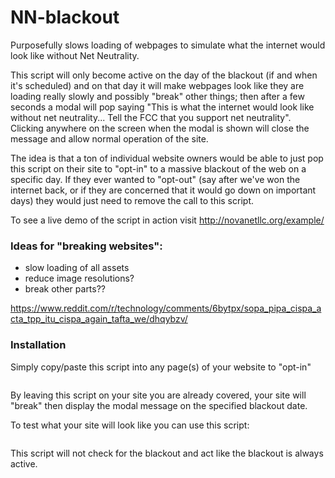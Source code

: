 # NN-blackout
Purposefully slows loading of webpages to simulate what the internet would look like without Net Neutrality.

This script will only become active on the day of the blackout (if and when it's scheduled) and on that day it will make webpages look like they are loading really slowly and possibly "break" other things; then after a few seconds a modal will pop saying "This is what the internet would look like without net neutrality... Tell the FCC that you support net neutrality". Clicking anywhere on the screen when the modal is shown will close the message and allow normal operation of the site.

The idea is that a ton of individual website owners would be able to just pop this script on their site to "opt-in" to a massive blackout of the web on a specific day. If they ever wanted to "opt-out" (say after we've won the internet back, or if they are concerned that it would go down on important days) they would just need to remove the call to this script.

To see a live demo of the script in action visit http://novanetllc.org/example/

<h3>Ideas for "breaking websites":</h3>
<ul>
<li>slow loading of all assets</li>
<li>reduce image resolutions?</li>
<li>break other parts??</li>
</ul>

https://www.reddit.com/r/technology/comments/6bytpx/sopa_pipa_cispa_acta_tpp_itu_cispa_again_tafta_we/dhqybzv/

<h3>Installation</h3>

Simply copy/paste this script into any page(s) of your website to "opt-in"
<pre><script src="https://rawgit.com/panxzz/NN-blackout/master/blackout.js"></script></pre>
By leaving this script on your site you are already covered, your site will "break" then display the modal message on the specified blackout date.

To test what your site will look like you can use this script:
<pre><script src="https://rawgit.com/panxzz/NN-blackout/master/blackout-test.js"></script></pre>
This script will not check for the blackout and act like the blackout is always active.